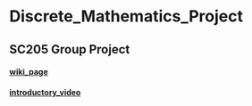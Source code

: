 # Discrete_Mathematics_Project
## SC205 Group Project 
#### __[wiki_page](https://htmlpreview.github.io/?https://github.com/sohamviradiya/Discrete_Mathematics_Project/blob/main/wiki_page/index.html)__
#### __[introductory_video]([https://youtube.com](https://www.youtube.com/watch?v=dQw4w9WgXcQ))__
